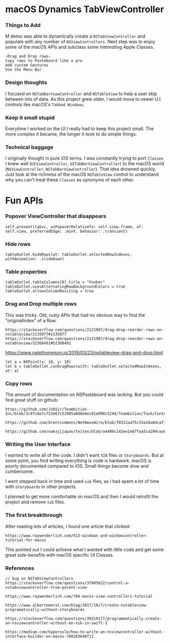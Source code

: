 # macOS Dynamics TabViewController
### Things to Add
M demo was able to dynamically create a `NSTabViewController` and populate with any number of `NSViewControllers`.  Next step was to enjoy some of the macOS APIs and subclass some interesting Apple Classes.

```
~Drag and Drop rows~
Copy rows to Pasteboard like a pro
Add custom Gestures
Use the Menu Bar
```

### Design thoughts
I  focused on `NSTabBarViewController` and `NSTableView` to help a user skip between lots of data.  As this project grew older, I would move to newer U.I. controls like macOS's `Tabbed Windows`.

### Keep it small stupid
Everytime I worked on the UI I really had to keep this project small.  The more complex it became, the longer it took to do simple things.

### Technical baggage
I originally thought in pure iOS terms. I was constantly trying to port `Classes` I knew well (`UIViewController`, `UITabBarViewController`) to the macOS world (`NSViewController`, `NSTabBarViewController`).  That idea drowned quickly.  Just look at the richness of the macOS `NSTableView` control to understand why you can't treat these `Classes` as synonyms of each other.


# Fun APIs
### Popover ViewController that disappears
```
self.present(tabvc, asPopoverRelativeTo: self.view.frame, of: self.view, preferredEdge: .minY, behavior: .transient)
```
### Hide rows
```
tableOutlet.hideRows(at: tableOutlet.selectedRowIndexes, withAnimation: .slideDown)
```
### Table properties
```
tableOutlet.tableColumns[0].title = "Foobar"
tableOutlet.usesAlternatingRowBackgroundColors = true
tableOutlet.allowsColumnResizing = true
```
### Drag and Drop multiple rows
This was tricky. Old, rusty APIs that had no obvious way to find the "originalIndex" of a Row.
```https://samwize.com/2018/11/27/drag-and-drop-to-reorder-nstableview/
https://stackoverflow.com/questions/2121907/drag-drop-reorder-rows-on-nstableview/2135977#2135977
https://stackoverflow.com/questions/2121907/drag-drop-reorder-rows-on-nstableview/52368491#52368491
```
https://www.natethompson.io/2019/03/23/nstableview-drag-and-drop.html
```
let a = NSPoint(x: 10, y: 10)
let b = tableOutlet.canDragRows(with: tableOutlet.selectedRowIndexes, at: a)
```
### Copy rows
The amount of documentation on NSPasteboard was lacking.  But you could find great stuff on github:
```
https://github.com/JxbSir/Teambition-Inc/blob/3c07c8e7c723e67c52985a8d6b4ec81e090c5249/Teambition/Task/Content/TaskBaseViewController.swift

https://github.com/brentsimmons/NetNewsWire/blob/70312aa75c15a18a8dcaf14ad15679e4a15c3403/Shared/SmartFeeds/SmartFeedPasteboardWriter.swift

https://github.com/nakajijapan/teiten/blob/a4490c142ee1e67faa5ca294cea03b4b3f1810a8/teiten/Classes/FileEntity.swift
```
### Writing the User Interface
I wanted to write all of the code. I didn't want `XIB` files or `Storyboards`.  But at some point, you find writing everything is code is hardwork.  macOS is poorly documented compared to iOS.  Small things become slow and cumbersome.  

I went stepped back in time and used  `xib` files, as I had spent a lot of time with `Storyboards` in other projects.

I planned to get more comfortable on macOS and then I would retrofit the project and remove `xib` files.

### The first breakthrough
After reading lots of articles, I found one article that clicked:
```
https://www.raywenderlich.com/613-windows-and-windowcontroller-tutorial-for-macos
```
This pointed out I could achieve what I wanted with little code and get some great side-benefits with macOS specific UI Classes.


### References
```
// bug on NSTabViewControllers
https://stackoverflow.com/questions/37005622/control-a-nstabviewcontroller-from-parent-view

https://www.raywenderlich.com/704-macos-view-controllers-tutorial

https://www.albertomoral.com/blog/2017/10/7/create-nstableview-programatically-without-storyboards

https://stackoverflow.com/questions/39319177/programmatically-create-an-nsviewcontroller-without-an-xib-in-swift-3

https://medium.com/hyperoslo/how-to-write-an-nsviewcontroller-without-interface-builder-on-macos-760283648f12
```
